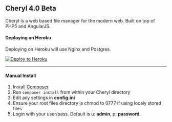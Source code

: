Cheryl 4.0 Beta
---

Cheryl is a web based file manager for the modern web. Built on top of PHP5 and AngularJS.


#### Deploying on Heroku

Deploying on Heroku will use Nginx and Postgres.

[![Deploy to Heroku](https://www.herokucdn.com/deploy/button.svg)](https://heroku.com/deploy)

---


#### Manual Install

1. Install [Composer](https://getcomposer.org/)
1. Run `composer install` from within your Cheryl directory
1. Edit any settings in **config.ini**
1. Ensure your root files directory is chmod to 0777 if using localy stored files
1. Login with your user/pass. Default is u: **admin**, p: **password**.
